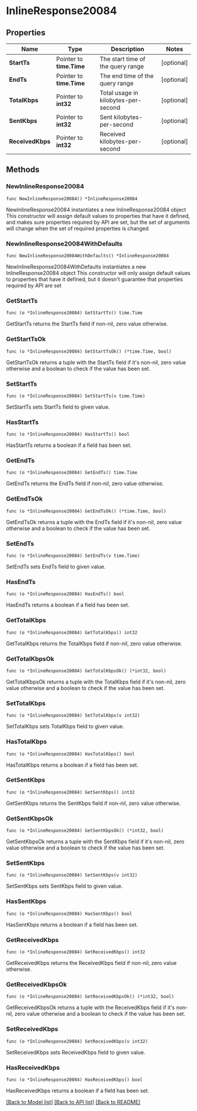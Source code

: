 # InlineResponse20084

## Properties

Name | Type | Description | Notes
------------ | ------------- | ------------- | -------------
**StartTs** | Pointer to **time.Time** | The start time of the query range | [optional] 
**EndTs** | Pointer to **time.Time** | The end time of the query range | [optional] 
**TotalKbps** | Pointer to **int32** | Total usage in kilobytes-per-second | [optional] 
**SentKbps** | Pointer to **int32** | Sent kilobytes-per-second | [optional] 
**ReceivedKbps** | Pointer to **int32** | Received kilobytes-per-second | [optional] 

## Methods

### NewInlineResponse20084

`func NewInlineResponse20084() *InlineResponse20084`

NewInlineResponse20084 instantiates a new InlineResponse20084 object
This constructor will assign default values to properties that have it defined,
and makes sure properties required by API are set, but the set of arguments
will change when the set of required properties is changed

### NewInlineResponse20084WithDefaults

`func NewInlineResponse20084WithDefaults() *InlineResponse20084`

NewInlineResponse20084WithDefaults instantiates a new InlineResponse20084 object
This constructor will only assign default values to properties that have it defined,
but it doesn't guarantee that properties required by API are set

### GetStartTs

`func (o *InlineResponse20084) GetStartTs() time.Time`

GetStartTs returns the StartTs field if non-nil, zero value otherwise.

### GetStartTsOk

`func (o *InlineResponse20084) GetStartTsOk() (*time.Time, bool)`

GetStartTsOk returns a tuple with the StartTs field if it's non-nil, zero value otherwise
and a boolean to check if the value has been set.

### SetStartTs

`func (o *InlineResponse20084) SetStartTs(v time.Time)`

SetStartTs sets StartTs field to given value.

### HasStartTs

`func (o *InlineResponse20084) HasStartTs() bool`

HasStartTs returns a boolean if a field has been set.

### GetEndTs

`func (o *InlineResponse20084) GetEndTs() time.Time`

GetEndTs returns the EndTs field if non-nil, zero value otherwise.

### GetEndTsOk

`func (o *InlineResponse20084) GetEndTsOk() (*time.Time, bool)`

GetEndTsOk returns a tuple with the EndTs field if it's non-nil, zero value otherwise
and a boolean to check if the value has been set.

### SetEndTs

`func (o *InlineResponse20084) SetEndTs(v time.Time)`

SetEndTs sets EndTs field to given value.

### HasEndTs

`func (o *InlineResponse20084) HasEndTs() bool`

HasEndTs returns a boolean if a field has been set.

### GetTotalKbps

`func (o *InlineResponse20084) GetTotalKbps() int32`

GetTotalKbps returns the TotalKbps field if non-nil, zero value otherwise.

### GetTotalKbpsOk

`func (o *InlineResponse20084) GetTotalKbpsOk() (*int32, bool)`

GetTotalKbpsOk returns a tuple with the TotalKbps field if it's non-nil, zero value otherwise
and a boolean to check if the value has been set.

### SetTotalKbps

`func (o *InlineResponse20084) SetTotalKbps(v int32)`

SetTotalKbps sets TotalKbps field to given value.

### HasTotalKbps

`func (o *InlineResponse20084) HasTotalKbps() bool`

HasTotalKbps returns a boolean if a field has been set.

### GetSentKbps

`func (o *InlineResponse20084) GetSentKbps() int32`

GetSentKbps returns the SentKbps field if non-nil, zero value otherwise.

### GetSentKbpsOk

`func (o *InlineResponse20084) GetSentKbpsOk() (*int32, bool)`

GetSentKbpsOk returns a tuple with the SentKbps field if it's non-nil, zero value otherwise
and a boolean to check if the value has been set.

### SetSentKbps

`func (o *InlineResponse20084) SetSentKbps(v int32)`

SetSentKbps sets SentKbps field to given value.

### HasSentKbps

`func (o *InlineResponse20084) HasSentKbps() bool`

HasSentKbps returns a boolean if a field has been set.

### GetReceivedKbps

`func (o *InlineResponse20084) GetReceivedKbps() int32`

GetReceivedKbps returns the ReceivedKbps field if non-nil, zero value otherwise.

### GetReceivedKbpsOk

`func (o *InlineResponse20084) GetReceivedKbpsOk() (*int32, bool)`

GetReceivedKbpsOk returns a tuple with the ReceivedKbps field if it's non-nil, zero value otherwise
and a boolean to check if the value has been set.

### SetReceivedKbps

`func (o *InlineResponse20084) SetReceivedKbps(v int32)`

SetReceivedKbps sets ReceivedKbps field to given value.

### HasReceivedKbps

`func (o *InlineResponse20084) HasReceivedKbps() bool`

HasReceivedKbps returns a boolean if a field has been set.


[[Back to Model list]](../README.md#documentation-for-models) [[Back to API list]](../README.md#documentation-for-api-endpoints) [[Back to README]](../README.md)


